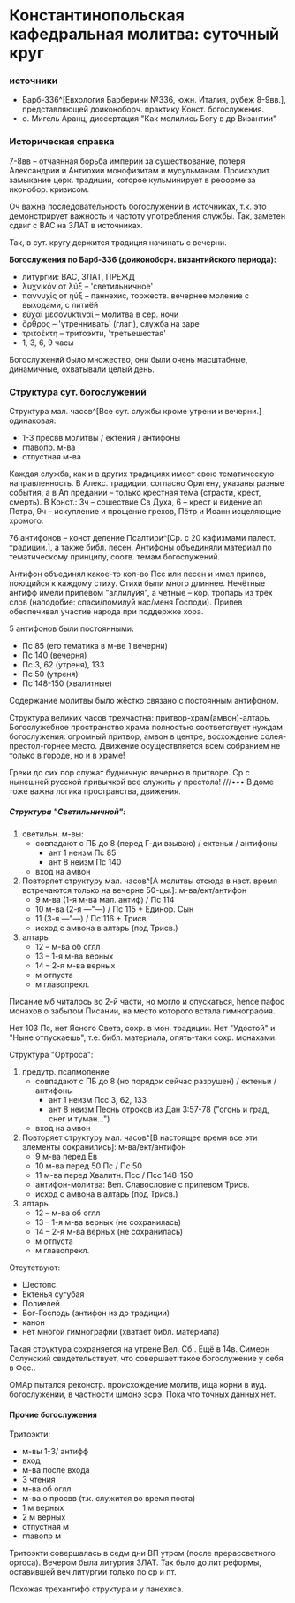 # Константинопольская кафедральная молитва: суточный круг

### источники
- Барб-336^[Евхология Барберини №336, южн. Италия, рубеж 8-9вв.], представляющей доиконоборч. практику Конст. богослужения.
- о. Мигель Аранц, диссертация "Как молились Богу в др Византии"

### Историческая справка
7-8вв – отчаянная борьба империи за существование, потеря Александрии и Антиохии монофизитам и мусульманам.
Происходит замыкание церк. традиции, которое кульминирует в реформе за иконобор. кризисом.

Оч важна последовательность богослужений в источниках, т.к. это демонстрирует важность и частоту употребления службы.
Так, заметен сдвиг с ВАС на ЗЛАТ в источниках.

Так, в сут. кругу держится традиция начинать с вечерни.

**Богослужения по Барб-336 (доиконоборч. византийского периода):**

- литургии: ВАС, ЗЛАТ, ПРЕЖД
- λυχνικόν от λύξ – 'светильничное'
- παννυχίς от ηύξ – паннехис, торжеств. вечернее моление с выходами, с литиёй
- εὐχαὶ μεσονυκτιναί – молитва в сер. ночи
- ὄρθρος – 'утреннивать' (глаг.), служба на заре
- τριτοέκτη – тритоэкти, 'третьешестая'
- 1, 3, 6, 9 часы

Богослужений было множество, они были очень масштабные, динамичные, охватывали целый день.

### Структура сут. богослужений

Структура мал. часов^[Все сут. службы кроме утрени и вечерни.] одинаковая:

- 1-3 пресвв молитвы / ектения​ / антифоны
- главопр. м-ва
- отпустная м-ва

Каждая служба, как и в других традициях имеет свою тематическую направленность.
В Алекс. традиции, согласно Оригену, указаны разные события, а в Ап предании – только крестная тема (страсти, крест, смерть).
В Конст.: 3ч – сошествие Св Духа, 6 – крест и видение ап Петра, 9ч – искупление и прощение грехов, Пётр и Иоанн исцеляющие хромого.

76 антифонов – конст  деление Псалтири^[Ср. с 20 кафизмами палест. традиции.], а также библ. песен.
Антифоны объединяли материал по тематическому принципу, соотв. темам богослужений.

Антифон объединял какое-то кол-во Псс или песен и имел припев, поющийся к каждому стиху.
Стихи были много длиннее.
Нечётные антифф имели припевом "аллилуйя", а четные – кор. тропарь из трёх слов (наподобие: спаси/помилуй нас/меня Господи).
Припев обеспечивал участие народа при поддержке хора.

5 антифонов были постоянными: 

- Пс 85 (его тематика в м-ве 1 вечерни)
- Пс 140 (вечерня)
- Пс 3, 62 (утреня), 133
- Пс 50 (утреня)
- Пс 148-150 (хвалитные)

Содержание молитвы было жёстко связано с постоянным антифоном.

Структура великих часов трехчастна: притвор-храм(амвон)-алтарь.
Богослужебное пространство храма полностью соответствует нуждам богослужения: огромный притвор, амвон в центре, восхождение солея-престол-горнее место.
Движение осуществляется всем собранием не только в городе, но и в храме!

Греки до сих пор служат будничную вечерню в притворе.
Ср с нынешней русской привычкой все служить у престола!
///••• В доме тоже важна логика пространства, движения.

##### Структура "Светильничной":

1. светильн. м-вы:
    - совпадают с ПБ до 8 (перед Г-ди взываю) / ектеньи / антифоны
         - ант 1 неизм Пс 85
         - ант 8 неизм Пс 140
    - вход на амвон
2. Повторяет структуру мал. часов^[А молитвы отсюда в наст. время встречаются только на вечерне 50-цы.]: м-ва/ект/антифон
     - 9 м-ва (1-я м-ва мал. антиф) / Пс 114
     - 10 м-ва (2-я —"—) / Пс 115 + Единор. Сын
     - 11 (3-я —"—) / Пс 116 + Трисв.
     - исход с амвона в алтарь (под Трисв.)
3. алтарь
     - 12 – м-ва об оглл
     - 13 – 1-я м-ва верных
     - 14 – 2-я м-ва верных
     - м отпуста
     - м главопрекл.

Писание мб читалось во 2-й части, но могло и опускаться, hence пафос монахов о забытом Писании, на место которого встала гимнография.

Нет 103 Пс, нет Ясного Света, сохр. в мон. традиции.
Нет "Удостой" и "Ныне отпускаешь", т.е. библ. материала, опять-таки сохр. монахами.

Структура "Ортроса":

1. предутр. псалмопение
    - совпадают с ПБ до 8 (но порядок сейчас разрушен) / ектеньи / антифоны
         - ант 1 неизм Псс 3, 62, 133
         - ант 8 неизм Песнь отроков из Дан 3:57-78 ("огонь и град, снег и туман...")
    - вход на амвон
2. Повторяет структуру мал. часов^[В настоящее время все эти элементы сохранились]: м-ва/ект/антифон
     - 9 м-ва перед Ев
     - 10 м-ва перед 50 Пс / Пс 50
     - 11 м-ва перед Хвалитн. Псс  / Псс 148-150
     - антифон-молитва: Вел. Славословие с припевом Трисв.
     - исход с амвона в алтарь (под Трисв.)
3. алтарь
     - 12 – м-ва об оглл
     - 13 – 1-я м-ва верных (не сохранилась)
     - 14 – 2-я м-ва верных (не сохранилась)
     - м отпуста
     - м главопрекл.
 
Отсутствуют:

- Шестопс.
- Ектенья сугубая
- Полиелей
- Бог-Господь (антифон из др традиции)
- канон
- нет многой гимнографии (хватает библ. материала)

Такая структура сохраняется на утрене Вел. Сб..
Ещё в 14в. Симеон Солунский свидетельствует, что совершает такое богослужение у себя в Фес..

ОМАр пытался реконстр. происхождение молитв, ища корни в иуд. богослужении, в частности шмонэ эсрэ.
Пока что точных данных нет.


#### Прочие богослужения

Тритоэкти: 

- м-вы 1-3/ антифф
- вход
- м-ва после входа
- 3 чтения
- м-ва об оглл
- м-ва о просвв (т.к. служится во время поста)
- 1 м верных
- 2 м верных
- отпустная м
- главопр м

Тритоэкти совершалась в седм дни ВП утром (после прерассветного ортоса).
Вечером была литургия ЗЛАТ.
Так было до лит реформы, оставившей веч литургии только по ср и пт.

Похожая трехантифф структура и у панехиса.


